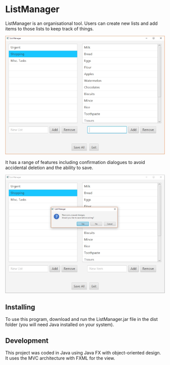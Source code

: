 # ListManager

ListManager is an organisational tool. Users can create new lists and add items to those lists to keep track of things.

![Example screen](Screenshots/Items.JPG)

It has a range of features including confirmation dialogues to avoid accidental deletion and the ability to save.

![Save feature](Screenshots/Unsaved_Changes.JPG)

## Installing

To use this program, download and run the ListManager.jar file in the dist folder (you will need Java installed on your system).

## Development

This project was coded in Java using Java FX with object-oriented design. It uses the MVC architecture with FXML for the view.
